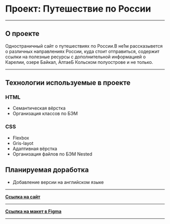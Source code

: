 # Проект: Путешествие по России  
____
## О проекте
Одностраничный сайт о путешествиях по России.В не1м рассказывется о различных направлениях России, куда стоит отправиться, содержит ссылки на полезные ресурсы с дополнительной информацией о Карелии, озере Байкал, АлтаеБ Кольском полуострове и не только.  
____
## Технологии используемые в проекте
### **HTML**
* Семантическая вёрстка
* Организация классов по БЭМ
### **CSS**
* Flexbox
* Gris-layot
* Адаптивная вёрстка
* Организация файлов по БЭМ Nested
## Планируемая доработка
* Добавление версии на английском языке  
____
[**Сcылка на сайт**](https://thenovich1.github.io/russian-travel/)  
____

[**Ссылка на макет в Figma**](https://www.figma.com/file/5S2WSbEFL6awjVWJ0NWL8Q/Sprint-3_-Russia-_-desktop-mobile?node-id=28503%3A0)
____